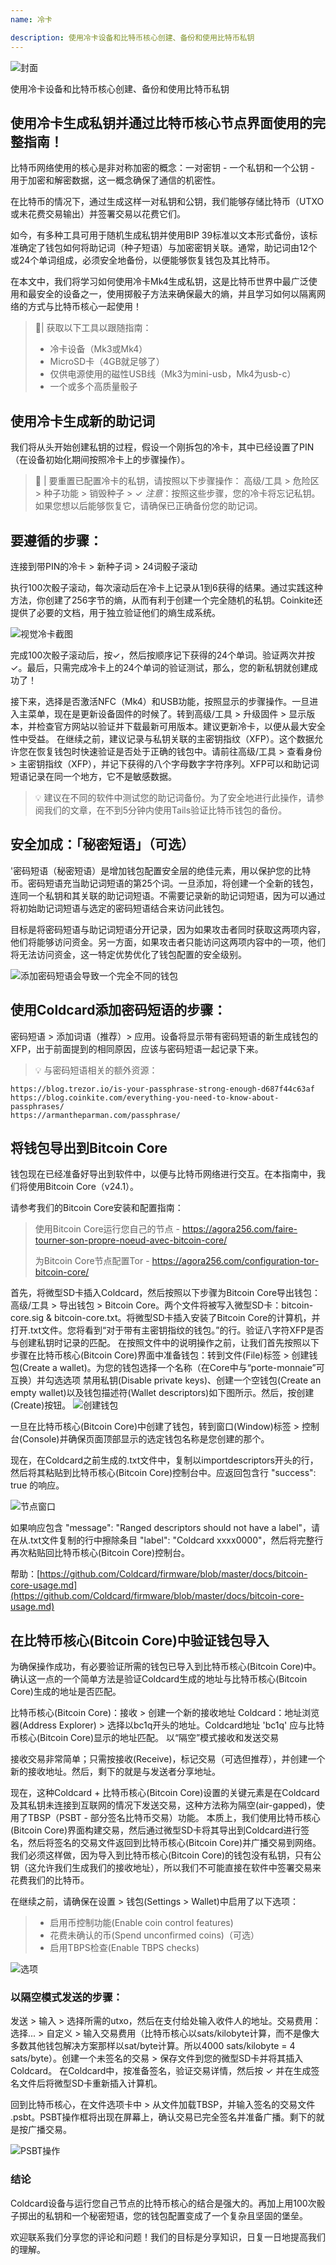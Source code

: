 ```yaml
---
name: 冷卡

description: 使用冷卡设备和比特币核心创建、备份和使用比特币私钥
---
```


![封面](assets/cover.webp)

使用冷卡设备和比特币核心创建、备份和使用比特币私钥

## 使用冷卡生成私钥并通过比特币核心节点界面使用的完整指南！

比特币网络使用的核心是非对称加密的概念：一对密钥 - 一个私钥和一个公钥 - 用于加密和解密数据，这一概念确保了通信的机密性。

在比特币的情况下，通过生成这样一对私钥和公钥，我们能够存储比特币（UTXO或未花费交易输出）并签署交易以花费它们。

如今，有多种工具可用于随机生成私钥并使用BIP 39标准以文本形式备份，该标准确定了钱包如何将助记词（种子短语）与加密密钥关联。通常，助记词由12个或24个单词组成，必须安全地备份，以便能够恢复钱包及其比特币。

在本文中，我们将学习如何使用冷卡Mk4生成私钥，这是比特币世界中最广泛使用和最安全的设备之一，使用掷骰子方法来确保最大的熵，并且学习如何以隔离网络的方式与比特币核心一起使用！

> 🧰| 获取以下工具以跟随指南：
>
> - 冷卡设备（Mk3或Mk4）
> - MicroSD卡（4GB就足够了）
> - 仅供电源使用的磁性USB线（Mk3为mini-usb，Mk4为usb-c）
> - 一个或多个高质量骰子

## 使用冷卡生成新的助记词

我们将从头开始创建私钥的过程，假设一个刚拆包的冷卡，其中已经设置了PIN（在设备初始化期间按照冷卡上的步骤操作）。

> 🚨 | 要重置已配置冷卡的私钥，请按照以下步骤操作：
> 高级/工具 > 危险区 > 种子功能 > 销毁种子 > ✓
> _注意_：按照这些步骤，您的冷卡将忘记私钥。如果您想以后能够恢复它，请确保已正确备份您的助记词。

## 要遵循的步骤：

连接到带PIN的冷卡 > 新种子词 > 24词骰子滚动

执行100次骰子滚动，每次滚动后在冷卡上记录从1到6获得的结果。通过实践这种方法，你创建了256字节的熵，从而有利于创建一个完全随机的私钥。Coinkite还提供了必要的文档，用于独立验证他们的熵生成系统。

![视觉冷卡截图](assets/guide-agora/1.webp)

完成100次骰子滚动后，按✓，然后按顺序记下获得的24个单词。验证两次并按✓。最后，只需完成冷卡上的24个单词的验证测试，那么，您的新私钥就创建成功了！

接下来，选择是否激活NFC（Mk4）和USB功能，按照显示的步骤操作。一旦进入主菜单，现在是更新设备固件的时候了。转到高级/工具 > 升级固件 > 显示版本，并检查官方网站以验证并下载最新可用版本。建议更新冷卡，以便从最大安全性中受益。
在继续之前，建议记录与私钥关联的主密钥指纹（XFP）。这个数据允许您在恢复钱包时快速验证是否处于正确的钱包中。请前往高级/工具 > 查看身份 > 主密钥指纹（XFP），并记下获得的八个字母数字字符序列。XFP可以和助记词短语记录在同一个地方，它不是敏感数据。
> 💡 建议在不同的软件中测试您的助记词备份。为了安全地进行此操作，请参阅我们的文章，在不到5分钟内使用Tails验证比特币钱包的备份。

## 安全加成：「秘密短语」（可选）

'密码短语（秘密短语）是增加钱包配置安全层的绝佳元素，用以保护您的比特币。密码短语充当助记词短语的第25个词。一旦添加，将创建一个全新的钱包，连同一个私钥和其关联的助记词短语。不需要记录新的助记词短语，因为可以通过将初始助记词短语与选定的密码短语结合来访问此钱包。

目标是将密码短语与助记词短语分开记录，因为如果攻击者同时获取这两项内容，他们将能够访问资金。另一方面，如果攻击者只能访问这两项内容中的一项，他们将无法访问资金，这一特定优势优化了钱包配置的安全级别。

![添加密码短语会导致一个完全不同的钱包](assets/guide-agora/2.webp)

## 使用Coldcard添加密码短语的步骤：

密码短语 > 添加词语（推荐）> 应用。设备将显示带有密码短语的新生成钱包的XFP，出于前面提到的相同原因，应该与密码短语一起记录下来。

> 💡 与密码短语相关的额外资源：

    https://blog.trezor.io/is-your-passphrase-strong-enough-d687f44c63af
    https://blog.coinkite.com/everything-you-need-to-know-about-passphrases/
    https://armantheparman.com/passphrase/

## 将钱包导出到Bitcoin Core

钱包现在已经准备好导出到软件中，以便与比特币网络进行交互。在本指南中，我们将使用Bitcoin Core（v24.1）。

请参考我们的Bitcoin Core安装和配置指南：

> 使用Bitcoin Core运行您自己的节点 - https://agora256.com/faire-tourner-son-propre-noeud-avec-bitcoin-core/
>
> 为Bitcoin Core节点配置Tor - https://agora256.com/configuration-tor-bitcoin-core/

首先，将微型SD卡插入Coldcard，然后按照以下步骤为Bitcoin Core导出钱包：高级/工具 > 导出钱包 > Bitcoin Core。两个文件将被写入微型SD卡：bitcoin-core.sig & bitcoin-core.txt。将微型SD卡插入安装了Bitcoin Core的计算机，并打开.txt文件。您将看到“对于带有主密钥指纹的钱包。”的行。验证八字符XFP是否与创建私钥时记录的匹配。
在按照文件中的说明操作之前，让我们首先按照以下步骤在比特币核心(Bitcoin Core)界面中准备钱包：转到文件(File)标签 > 创建钱包(Create a wallet)。为您的钱包选择一个名称（在Core中与“porte-monnaie”可互换）并勾选选项 禁用私钥(Disable private keys)、创建一个空钱包(Create an empty wallet)以及钱包描述符(Wallet descriptors)如下图所示。然后，按创建(Create)按钮。
![创建钱包](assets/guide-agora/3.webp)

一旦在比特币核心(Bitcoin Core)中创建了钱包，转到窗口(Window)标签 > 控制台(Console)并确保页面顶部显示的选定钱包名称是您创建的那个。

现在，在Coldcard之前生成的.txt文件中，复制以importdescriptors开头的行，然后将其粘贴到比特币核心(Bitcoin Core)控制台中。应返回包含行 "success": true 的响应。

![节点窗口](assets/guide-agora/4.webp)

如果响应包含 "message": "Ranged descriptors should not have a label"，请在从.txt文件复制的行中擦除条目 "label": "Coldcard xxxx0000"，然后将完整行再次粘贴回比特币核心(Bitcoin Core)控制台。

帮助：[https://github.com/Coldcard/firmware/blob/master/docs/bitcoin-core-usage.md](https://github.com/Coldcard/firmware/blob/master/docs/bitcoin-core-usage.md)

## 在比特币核心(Bitcoin Core)中验证钱包导入

为确保操作成功，有必要验证所需的钱包已导入到比特币核心(Bitcoin Core)中。确认这一点的一个简单方法是验证Coldcard生成的地址与比特币核心(Bitcoin Core)生成的地址是否匹配。

比特币核心(Bitcoin Core)：接收 > 创建一个新的接收地址
Coldcard：地址浏览器(Address Explorer) > 选择以bc1q开头的地址。Coldcard地址 'bc1q' 应与比特币核心(Bitcoin Core)显示的地址匹配。
以“隔空”模式接收和发送交易

接收交易非常简单；只需按接收(Receive)，标记交易（可选但推荐），并创建一个新的接收地址。然后，剩下的就是与发送者分享地址。

现在，这种Coldcard + 比特币核心(Bitcoin Core)设置的关键元素是在Coldcard及其私钥未连接到互联网的情况下发送交易，这种方法称为隔空(air-gapped)，使用了TBSP（PSBT - 部分签名比特币交易）功能。
本质上，我们使用比特币核心(Bitcoin Core)界面构建交易，然后通过微型SD卡将其导出到Coldcard进行签名，然后将签名的交易文件返回到比特币核心(Bitcoin Core)并广播交易到网络。我们必须这样做，因为导入到比特币核心(Bitcoin Core)的钱包没有私钥，只有公钥（这允许我们生成我们的接收地址），所以我们不可能直接在软件中签署交易来花费我们的比特币。

在继续之前，请确保在设置 > 钱包(Settings > Wallet)中启用了以下选项：

> - 启用币控制功能(Enable coin control features)
> - 花费未确认的币(Spend unconfirmed coins)（可选）
> - 启用TBPS检查(Enable TBPS checks)

![选项](assets/guide-agora/5.webp)

### 以隔空模式发送的步骤：
发送 > 输入 > 选择所需的utxo，然后在支付给处输入收件人的地址。交易费用：选择... > 自定义 > 输入交易费用（比特币核心以sats/kilobyte计算，而不是像大多数其他钱包解决方案那样以sat/byte计算。所以4000 sats/kilobyte = 4 sats/byte）。创建一个未签名的交易 > 保存文件到您的微型SD卡并将其插入Coldcard。
在Coldcard中，按准备签名，验证交易详情，然后按 ✓ 并在生成签名文件后将微型SD卡重新插入计算机。

回到比特币核心，在文件选项卡中 > 从文件加载TBSP，并输入签名的交易文件 .psbt。PSBT操作框将出现在屏幕上，确认交易已完全签名并准备广播。剩下的就是按广播交易。

![PSBT操作](assets/guide-agora/6.webp)

### 结论

Coldcard设备与运行您自己节点的比特币核心的结合是强大的。再加上用100次骰子掷出的私钥和一个秘密短语，您的钱包配置变成了一个复杂且坚固的堡垒。

欢迎联系我们分享您的评论和问题！我们的目标是分享知识，日复一日地提高我们的理解。